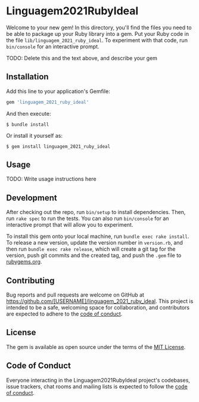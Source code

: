 # Linguagem2021RubyIdeal

Welcome to your new gem! In this directory, you'll find the files you need to be able to package up your Ruby library into a gem. Put your Ruby code in the file `lib/linguagem_2021_ruby_ideal`. To experiment with that code, run `bin/console` for an interactive prompt.

TODO: Delete this and the text above, and describe your gem

## Installation

Add this line to your application's Gemfile:

```ruby
gem 'linguagem_2021_ruby_ideal'
```

And then execute:

    $ bundle install

Or install it yourself as:

    $ gem install linguagem_2021_ruby_ideal

## Usage

TODO: Write usage instructions here

## Development

After checking out the repo, run `bin/setup` to install dependencies. Then, run `rake spec` to run the tests. You can also run `bin/console` for an interactive prompt that will allow you to experiment.

To install this gem onto your local machine, run `bundle exec rake install`. To release a new version, update the version number in `version.rb`, and then run `bundle exec rake release`, which will create a git tag for the version, push git commits and the created tag, and push the `.gem` file to [rubygems.org](https://rubygems.org).

## Contributing

Bug reports and pull requests are welcome on GitHub at https://github.com/[USERNAME]/linguagem_2021_ruby_ideal. This project is intended to be a safe, welcoming space for collaboration, and contributors are expected to adhere to the [code of conduct](https://github.com/[USERNAME]/linguagem_2021_ruby_ideal/blob/master/CODE_OF_CONDUCT.md).

## License

The gem is available as open source under the terms of the [MIT License](https://opensource.org/licenses/MIT).

## Code of Conduct

Everyone interacting in the Linguagem2021RubyIdeal project's codebases, issue trackers, chat rooms and mailing lists is expected to follow the [code of conduct](https://github.com/[USERNAME]/linguagem_2021_ruby_ideal/blob/master/CODE_OF_CONDUCT.md).
